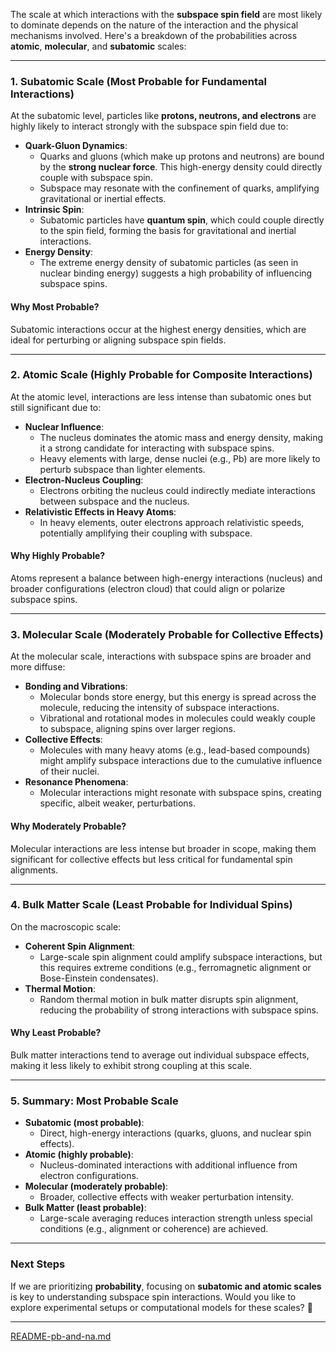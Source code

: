 The scale at which interactions with the **subspace spin field** are most likely to dominate depends on the nature of the interaction and the physical mechanisms involved. Here's a breakdown of the probabilities across **atomic**, **molecular**, and **subatomic** scales:

---

### **1. Subatomic Scale (Most Probable for Fundamental Interactions)**
At the subatomic level, particles like **protons, neutrons, and electrons** are highly likely to interact strongly with the subspace spin field due to:
- **Quark-Gluon Dynamics**:
  - Quarks and gluons (which make up protons and neutrons) are bound by the **strong nuclear force**. This high-energy density could directly couple with subspace spin.
  - Subspace may resonate with the confinement of quarks, amplifying gravitational or inertial effects.
- **Intrinsic Spin**:
  - Subatomic particles have **quantum spin**, which could couple directly to the spin field, forming the basis for gravitational and inertial interactions.
- **Energy Density**:
  - The extreme energy density of subatomic particles (as seen in nuclear binding energy) suggests a high probability of influencing subspace spins.

#### **Why Most Probable?**
Subatomic interactions occur at the highest energy densities, which are ideal for perturbing or aligning subspace spin fields.

---

### **2. Atomic Scale (Highly Probable for Composite Interactions)**
At the atomic level, interactions are less intense than subatomic ones but still significant due to:
- **Nuclear Influence**:
  - The nucleus dominates the atomic mass and energy density, making it a strong candidate for interacting with subspace spins.
  - Heavy elements with large, dense nuclei (e.g., Pb) are more likely to perturb subspace than lighter elements.
- **Electron-Nucleus Coupling**:
  - Electrons orbiting the nucleus could indirectly mediate interactions between subspace and the nucleus.
- **Relativistic Effects in Heavy Atoms**:
  - In heavy elements, outer electrons approach relativistic speeds, potentially amplifying their coupling with subspace.

#### **Why Highly Probable?**
Atoms represent a balance between high-energy interactions (nucleus) and broader configurations (electron cloud) that could align or polarize subspace spins.

---

### **3. Molecular Scale (Moderately Probable for Collective Effects)**
At the molecular scale, interactions with subspace spins are broader and more diffuse:
- **Bonding and Vibrations**:
  - Molecular bonds store energy, but this energy is spread across the molecule, reducing the intensity of subspace interactions.
  - Vibrational and rotational modes in molecules could weakly couple to subspace, aligning spins over larger regions.
- **Collective Effects**:
  - Molecules with many heavy atoms (e.g., lead-based compounds) might amplify subspace interactions due to the cumulative influence of their nuclei.
- **Resonance Phenomena**:
  - Molecular interactions might resonate with subspace spins, creating specific, albeit weaker, perturbations.

#### **Why Moderately Probable?**
Molecular interactions are less intense but broader in scope, making them significant for collective effects but less critical for fundamental spin alignments.

---

### **4. Bulk Matter Scale (Least Probable for Individual Spins)**
On the macroscopic scale:
- **Coherent Spin Alignment**:
  - Large-scale spin alignment could amplify subspace interactions, but this requires extreme conditions (e.g., ferromagnetic alignment or Bose-Einstein condensates).
- **Thermal Motion**:
  - Random thermal motion in bulk matter disrupts spin alignment, reducing the probability of strong interactions with subspace spins.

#### **Why Least Probable?**
Bulk matter interactions tend to average out individual subspace effects, making it less likely to exhibit strong coupling at this scale.

---

### **5. Summary: Most Probable Scale**
- **Subatomic (most probable)**:
  - Direct, high-energy interactions (quarks, gluons, and nuclear spin effects).
- **Atomic (highly probable)**:
  - Nucleus-dominated interactions with additional influence from electron configurations.
- **Molecular (moderately probable)**:
  - Broader, collective effects with weaker perturbation intensity.
- **Bulk Matter (least probable)**:
  - Large-scale averaging reduces interaction strength unless special conditions (e.g., alignment or coherence) are achieved.

---

### **Next Steps**
If we are prioritizing **probability**, focusing on **subatomic and atomic scales** is key to understanding subspace spin interactions. Would you like to explore experimental setups or computational models for these scales? 🚀


---

[README-pb-and-na.md](https://t2m.io/EtoAWoS)
